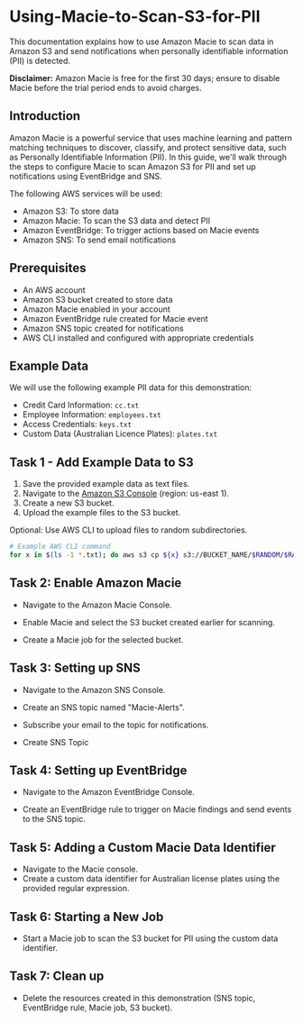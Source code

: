 # Using-Macie-to-Scan-S3-for-PII
This documentation explains how to use Amazon Macie to scan data in Amazon S3 and send notifications when personally identifiable information (PII) is detected.

**Disclaimer:** Amazon Macie is free for the first 30 days; ensure to disable Macie before the trial period ends to avoid charges.

## Introduction
Amazon Macie is a powerful service that uses machine learning and pattern matching techniques to discover, classify, and protect sensitive data, such as Personally Identifiable Information (PII). In this guide, we'll walk through the steps to configure Macie to scan Amazon S3 for PII and set up notifications using EventBridge and SNS.

The following AWS services will be used:

- Amazon S3: To store data
- Amazon Macie: To scan the S3 data and detect PII
- Amazon EventBridge: To trigger actions based on Macie events
- Amazon SNS: To send email notifications
## Prerequisites
- An AWS account
- Amazon S3 bucket created to store data
- Amazon Macie enabled in your account
- Amazon EventBridge rule created for Macie event
- Amazon SNS topic created for notifications
- AWS CLI installed and configured with appropriate credentials

## Example Data

We will use the following example PII data for this demonstration:

- Credit Card Information: `cc.txt`
- Employee Information: `employees.txt`
- Access Credentials: `keys.txt`
- Custom Data (Australian Licence Plates): `plates.txt`

## Task 1 - Add Example Data to S3

1. Save the provided example data as text files.
2. Navigate to the [Amazon S3 Console](https://s3.console.aws.amazon.com/s3/buckets) (region: us-east 1).
3. Create a new S3 bucket.
4. Upload the example files to the S3 bucket.

Optional: Use AWS CLI to upload files to random subdirectories.

```bash
# Example AWS CLI command
for x in $(ls -1 *.txt); do aws s3 cp ${x} s3://BUCKET_NAME/$RANDOM/$RANDOM/$RANDOM/${x}; done
```

## Task 2: Enable Amazon Macie
- Navigate to the Amazon Macie Console.

- Enable Macie and select the S3 bucket created earlier for scanning.

- Create a Macie job for the selected bucket.

## Task 3: Setting up SNS
- Navigate to the Amazon SNS Console.

- Create an SNS topic named "Macie-Alerts".

- Subscribe your email to the topic for notifications.

- Create SNS Topic

## Task 4: Setting up EventBridge
- Navigate to the Amazon EventBridge Console.

- Create an EventBridge rule to trigger on Macie findings and send events to the SNS topic.

## Task 5: Adding a Custom Macie Data Identifier
- Navigate to the Macie console.
- Create a custom data identifier for Australian license plates using the provided regular expression.

## Task 6: Starting a New Job
- Start a Macie job to scan the S3 bucket for PII using the custom data identifier.

## Task 7: Clean up
- Delete the resources created in this demonstration (SNS topic, EventBridge rule, Macie job, S3 bucket).
